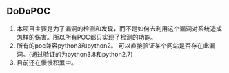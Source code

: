 ## DoDoPOC
1. 本项目主要是为了漏洞的检测和发现，而不是如何去利用这个漏洞对系统造成怎样的伤害。所以所有POC都只实现了检测的功能。
2. 所有的poc兼容python3和python2。 可以直接验证某个网站是否存在此漏洞。(通过验证的为python3.8和python2.7)
3. 目前还在慢慢积累中。
